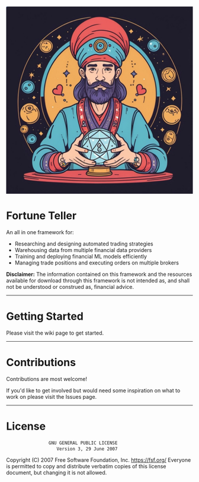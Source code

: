 ![Fortune Teller](./assets/fortune-teller.jpg)
# Fortune Teller
An all in one framework for:
* Researching and designing automated trading strategies
* Warehousing data from multiple financial data providers
* Training and deploying financial ML models efficiently
* Managing trade positions and executing orders on multiple brokers

**Disclaimer:** The information contained on this framework and the resources available for download through this framework is not intended as, and shall not be understood or construed as, financial advice.

---

# Getting Started
Please visit the wiki page to get started.

---

# Contributions
Contributions are most welcome!

If you'd like to get involved but would need some inspiration on what to work on please visit the Issues page.

---

# License
                    GNU GENERAL PUBLIC LICENSE
                       Version 3, 29 June 2007

 Copyright (C) 2007 Free Software Foundation, Inc. <https://fsf.org/>
 Everyone is permitted to copy and distribute verbatim copies
 of this license document, but changing it is not allowed.
